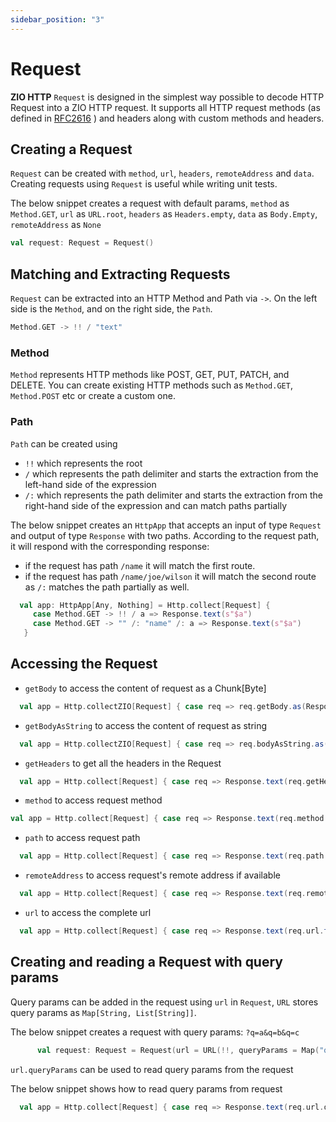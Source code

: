 ```yaml
---
sidebar_position: "3"
---
```

# Request
 
**ZIO HTTP** `Request` is designed in the simplest way possible to decode HTTP Request into a ZIO HTTP request.
 It supports all HTTP request methods (as defined in [RFC2616](https://datatracker.ietf.org/doc/html/rfc2616) ) and headers along with custom methods and headers.
 
## Creating a Request

`Request` can be created with `method`, `url`, `headers`, `remoteAddress` and `data`. 
Creating requests using `Request` is useful while writing unit tests.

The below snippet creates a request with default params, `method` as `Method.GET`, `url` as `URL.root`, `headers` as `Headers.empty`, `data` as `Body.Empty`, `remoteAddress` as `None`
```scala
val request: Request = Request()
```

## Matching and Extracting Requests

`Request` can be extracted into an HTTP Method and Path via `->`. On the left side is the `Method`, and on the right side, the `Path`.

```scala
Method.GET -> !! / "text"
```
### Method
 `Method` represents HTTP methods like POST, GET, PUT, PATCH, and DELETE.
You can create existing HTTP methods such as `Method.GET`, `Method.POST` etc or create a custom one.
 

### Path
 `Path` can be created using
  - `!!` which represents the root
  - `/` which represents the path delimiter and starts the extraction from the left-hand side of the expression
  - `/:` which represents the path delimiter and starts the extraction from the right-hand side of the expression and can match paths partially 

The below snippet creates an `HttpApp` that accepts an input of type `Request` and output of type `Response` with two paths.
According to the request path, it will respond with the corresponding response:
- if the request has path `/name` it will match the first route.
- if the request has path `/name/joe/wilson` it will match the second route as `/:` matches the path partially as well.  

```scala
  val app: HttpApp[Any, Nothing] = Http.collect[Request] {
     case Method.GET -> !! / a => Response.text(s"$a")
     case Method.GET -> "" /: "name" /: a => Response.text(s"$a")
   }
```

## Accessing the Request

- `getBody` to access the content of request as a Chunk[Byte]
```scala
  val app = Http.collectZIO[Request] { case req => req.getBody.as(Response.ok) }
``` 
- `getBodyAsString` to access the content of request as string
```scala
  val app = Http.collectZIO[Request] { case req => req.bodyAsString.as(Response.ok) }
``` 
- `getHeaders` to get all the headers in the Request
```scala
  val app = Http.collect[Request] { case req => Response.text(req.getHeaders.toList.mkString("")) }
```
- `method` to access request method
```scala
val app = Http.collect[Request] { case req => Response.text(req.method.toString())}
```
- `path` to access request path
```scala
  val app = Http.collect[Request] { case req => Response.text(req.path.toString())}
```
- `remoteAddress` to access request's remote address if available
```scala
  val app = Http.collect[Request] { case req => Response.text(req.remoteAddress.toString())}
```
- `url` to access the complete url
```scala
  val app = Http.collect[Request] { case req => Response.text(req.url.toString())}
```

## Creating and reading a Request with query params

Query params can be added in the request using `url` in `Request`, `URL` stores query params as `Map[String, List[String]]`.

The below snippet creates a request with query params: `?q=a&q=b&q=c` 
```scala
      val request: Request = Request(url = URL(!!, queryParams = Map("q" -> List("a","b","c"))))
```

`url.queryParams` can be used to read query params from the request

The below snippet shows how to read query params from request
```scala
  val app = Http.collect[Request] { case req => Response.text(req.url.queryParams.mkString(""))}
```
